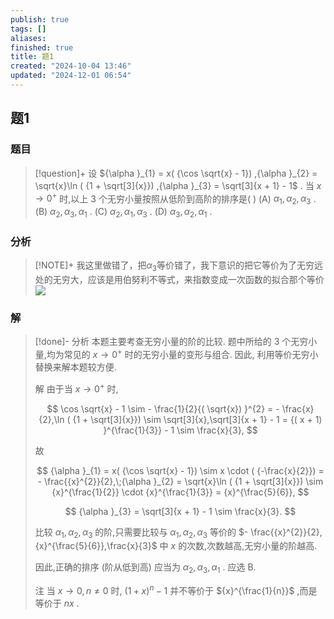 ```yaml
---
publish: true
tags: []
aliases: 
finished: true
title: 题1
created: "2024-10-04 13:46"
updated: "2024-12-01 06:54"
---
```

## 题1
### 题目
> [!question]+
> 设 ${\alpha }_{1} = x( {\cos \sqrt{x} - 1}) ,{\alpha }_{2} = \sqrt{x}\ln ( {1 + \sqrt[3]{x}}) ,{\alpha }_{3} = \sqrt[3]{x + 1} - 1$ . 当 $x \rightarrow {0}^{ + }$ 时,以上 3 个无穷小量按照从低阶到高阶的排序是( )
> (A) ${\alpha }_{1},{\alpha }_{2},{\alpha }_{3}$ . 
> (B) ${\alpha }_{2},{\alpha }_{3},{\alpha }_{1}$ . 
> (C) ${\alpha }_{2},{\alpha }_{1},{\alpha }_{3}$ . 
> (D) ${\alpha }_{3},{\alpha }_{2},{\alpha }_{1}$ .
### 分析
> [!NOTE]+
> 我这里做错了，把$\alpha_{3}$等价错了，我下意识的把它等价为了无穷远处的无穷大，应该是用伯努利不等式，来指数变成一次函数的拟合那个等价
> ![](https://img.hwenyi.live/202411291528982.webp)
### 解
> [!done]-
> 分析 本题主要考查无穷小量的阶的比较. 题中所给的 3 个无穷小量,均为常见的 $x \rightarrow {0}^{ + }$ 时的无穷小量的变形与组合. 因此, 利用等价无穷小替换来解本题较方便.
> 
> 解 由于当 $x \rightarrow {0}^{ + }$ 时,
> 
> $$
> \cos \sqrt{x} - 1 \sim - \frac{1}{2}{( \sqrt{x}) }^{2} = - \frac{x}{2},\ln ( {1 + \sqrt[3]{x}}) \sim \sqrt[3]{x},\sqrt[3]{x + 1} - 1 = {( x + 1) }^{\frac{1}{3}} - 1 \sim \frac{x}{3},
> $$
> 
> 故
> 
> $$
> {\alpha }_{1} = x( {\cos \sqrt{x} - 1}) \sim x \cdot ( {-\frac{x}{2}}) = - \frac{{x}^{2}}{2},\;{\alpha }_{2} = \sqrt{x}\ln ( {1 + \sqrt[3]{x}}) \sim {x}^{\frac{1}{2}} \cdot {x}^{\frac{1}{3}} = {x}^{\frac{5}{6}},
> $$
> 
> $$
> {\alpha }_{3} = \sqrt[3]{x + 1} - 1 \sim \frac{x}{3}.
> $$
> 
> 比较 ${\alpha }_{1},{\alpha }_{2},{\alpha }_{3}$ 的阶,只需要比较与 ${\alpha }_{1},{\alpha }_{2},{\alpha }_{3}$ 等价的 $- \frac{{x}^{2}}{2},{x}^{\frac{5}{6}},\frac{x}{3}$ 中 $x$ 的次数,次数越高,无穷小量的阶越高.
> 
> 因此,正确的排序 (阶从低到高) 应当为 ${\alpha }_{2},{\alpha }_{3},{\alpha }_{1}$ . 应选 B.
> 
> 注 当 $x \rightarrow 0, n \neq 0$ 时, ${( 1 + x) }^{n} - 1$ 并不等价于 ${x}^{\frac{1}{n}}$ ,而是等价于 ${nx}$ .